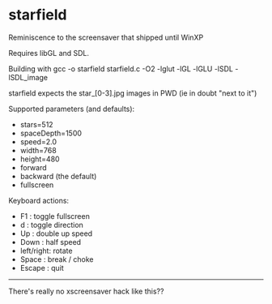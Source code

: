 # starfield
Reminiscence to the screensaver that shipped until WinXP

Requires libGL and SDL.

Building with
    gcc -o starfield starfield.c -O2 -lglut -lGL -lGLU -lSDL -lSDL_image

starfield expects the star_[0-3].jpg images in PWD (ie in doubt "next to it")

Supported parameters (and defaults):
* stars=512
* spaceDepth=1500
* speed=2.0
* width=768
* height=480
* forward
* backward (the default)
* fullscreen

Keyboard actions:
* F1        : toggle fullscreen
* d         : toggle direction
* Up        : double up speed
* Down      : half speed
* left/right: rotate
* Space     : break / choke
* Escape    : quit


---
There's really no xscreensaver hack like this??
